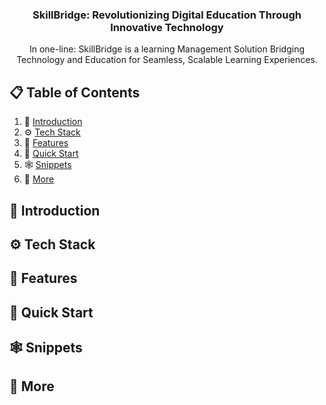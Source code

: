 <div align="center">
  <h3 align="center">SkillBridge: Revolutionizing Digital Education Through Innovative Technology
</h3>

   <div align="center">
     In one-line: SkillBridge is a learning Management Solution Bridging Technology and Education for Seamless, Scalable Learning Experiences.
    </div>
</div>

## 📋 <a name="table">Table of Contents</a>

1. 🤖 [Introduction](#introduction)
2. ⚙️ [Tech Stack](#tech-stack)
3. 🔋 [Features](#features)
4. 🤸 [Quick Start](#quick-start)
5. 🕸️ [Snippets](#snippets)
6. 🚀 [More](#more)


## <a name="introduction">🤖 Introduction</a>

## <a name="tech-stack">⚙️ Tech Stack</a>

## <a name="features">🔋 Features</a>

## <a name="quick-start">🤸 Quick Start</a>

## <a name="snippets">🕸️ Snippets</a>

## <a name="more">🚀 More</a>

